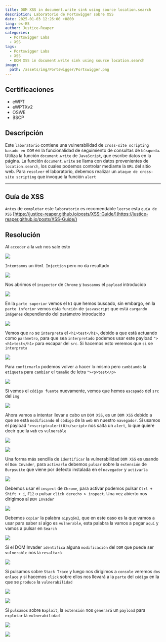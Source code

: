 ```yaml
---
title: DOM XSS in document.write sink using source location.search
description: Laboratorio de Portswigger sobre XSS
date: 2025-01-03 12:26:00 +0800
lang: es-ES
author: Justice-Reaper
categories:
  - Portswigger Labs
  - XSS
tags:
  - Portswigger Labs
  - XSS
  - DOM XSS in document.write sink using source location.search
image:
  path: /assets/img/Portswigger/Portswigger.png
---
```


## Certificaciones

- eWPT
- eWPTXv2
- OSWE
- BSCP
  
## Descripción

Este `laboratorio` contiene una vulnerabilidad de `cross-site scripting basado en DOM` en la funcionalidad de seguimiento de consultas de `búsqueda`. Utiliza la función `document.write` de `JavaScript`, que escribe datos en la página. La función `document.write` se llama con datos provenientes de `location.search`, los cuales podemos controlar mediante la `URL` del sitio web. Para `resolver` el laboratorio, debemos realizar un `ataque de cross-site scripting` que invoque la función `alert`

---

## Guía de XSS

`Antes` de `completar` este `laboratorio` es recomendable `leerse` esta `guía de XSS` [https://justice-reaper.github.io/posts/XSS-Guide/](https://justice-reaper.github.io/posts/XSS-Guide/)

## Resolución

Al `acceder` a la `web` nos sale esto

![](/assets/img/XSS-Lab-3/image_1.png)

`Intentamos` un `Html Injection` pero no da resultado

![](/assets/img/XSS-Lab-3/image_2.png)

Nos abrimos el `inspector` de `Chrome` y `buscamos` el `payload` introducido

![](/assets/img/XSS-Lab-3/image_3.png)

En la `parte superior` vemos el `h1` que hemos buscado, sin embargo, en la `parte inferior` vemos esta `función` de `jasvascript` que está `cargando imágenes` dependiendo del parámetro introducido

![](/assets/img/XSS-Lab-3/image_4.png)

Vemos que `no` se `interpreta` el `<h1>test</h1>`, debido a que está actuando como `parámetro`, para que sea `interpretado` podemos usar este payload `"><h1>test</h1>` para escapar del `src`. Si hacemos esto veremos que `si` se `interpreta`

![](/assets/img/XSS-Lab-3/image_5.png)

Para `confirmarlo` podemos volver a hacer lo mismo pero `cambiando` la `etiqueta` para `cambiar` el `tamaño` de letra `"><p>test</p>`

![](/assets/img/XSS-Lab-3/image_6.png)

Si vemos el `código fuente` nuevamente, vemos que hemos `escapado` del `src` del `img`

![](/assets/img/XSS-Lab-3/image_7.png)

Ahora vamos a intentar llevar a cabo un `DOM XSS`, es un `DOM XSS` debido a que se está `modificando` el `código` de la `web` en nuestro `navegador`. Si usamos el payload `"><script>alert(0)</script>` nos salta un `alert`, lo que quiere decir que la `web` es `vulnerable`

![](/assets/img/XSS-Lab-3/image_8.png)

![](/assets/img/XSS-Lab-3/image_9.png)

Una forma más sencilla de `identificar` la vulnerabilidad `DOM XSS` es usando el `Dom Invader`, para `activarlo` debemos `pulsar` sobre la `extensión` de `Burpsuite` que viene por defecto instalada en el `navegador` y `activarla`

![](/assets/img/XSS-Lab-3/image_10.png)

Debemos usar el `inspect` de `Chrome`, para activar podemos pulsar `Ctrl + Shift + i`, `F12` o pulsar `click derecho > inspect`. Una vez abierto nos dirigimos al `DOM Invader`

![](/assets/img/XSS-Lab-3/image_11.png)

Debemos `copiar` la palabra `aipyq6n2`, que en este caso es la que vamos a usar para saber si algo es `vulnerable`, esta palabra la vamos a pegar `aquí` y vamos a pulsar en `Search`

![](/assets/img/XSS-Lab-3/image_12.png)

Si el DOM Invader `identifica` alguna `modificación` del `DOM` que puede ser `vulnerable` nos la `resaltará`

![](/assets/img/XSS-Lab-3/image_13.png)

Si pulsamos sobre `Stack Trace` y luego nos dirigimos a `console` veremos `dos enlace` y si hacemos `click` sobre ellos nos llevará a la `parte` del `código` en la que se `produce` la `vulnerabilidad`

![](/assets/img/XSS-Lab-3/image_14.png)

![](/assets/img/XSS-Lab-3/image_15.png)

Si `pulsamos` sobre `Exploit`, la `extensión` nos `generará` un `payload` para `explotar` la `vulnerabilidad`

![](/assets/img/XSS-Lab-3/image_16.png)

![](/assets/img/XSS-Lab-3/image_17.png)
